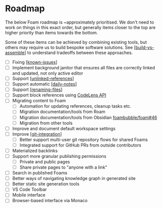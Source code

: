 # Roadmap

The below Foam roadmap is ~approximately prioritised. We don't need to work on things in this exact order, but generally items closer to the top are higher priority than items towards the bottom.

Some of these items can be achieved by combining existing tools, but others may require us to build bespoke software solutions. See [[build-vs-assemble]] to understand tradeoffs between these approaches.

- [ ] Fixing [[known-issues]]
- [ ] Implement background janitor that ensures all files are correctly linked and updated, not only active editor
- [ ] Support [[unlinked-references]]
- [ ] Support automatic [[daily-notes]]
- [ ] Support [[renaming-files]]
- [ ] Support block references using [CodeLens API](https://code.visualstudio.com/blogs/2017/02/12/code-lens-roundup)
- [ ] Migrating content to Foam
  - [ ] Automation for updating references, cleanup tasks etc.
  - [ ] Migration documentation/tools from Roam
  - [ ] Migration documentation/tools from Obsidian [foambubble/foam#46](https://github.com/foambubble/foam/issues/46)
  - [ ] Migration from other tools
- [ ] Improve and document default workspace settings
- [ ] Improve [[git-integration]]
  - [ ] Better support multi-user git repository flows for shared Foams
  - [ ] Integrated support for GitHub PRs from outside contributors
- [ ] Materialized backlinks
- [ ] Support more granular publishing permissions
  - [ ] Private and public pages
  - [ ] Share private pages to "anyone with a link"
- [ ] Search in published Foams
- [ ] Better ways of navigating knowledge graph in generated site
- [ ] Better static site generation tools
- [ ] VS Code Toolbar
- [ ] Mobile interface
- [ ] Browser-based interface via Monaco

[//begin]: # "Autogenerated link references for markdown compatibility"
[build-vs-assemble]: build-vs-assemble "Build vs Assemble"
[known-issues]: known-issues "Known Issues"
[unlinked-references]: unlinked-references "Unlinked references"
[daily-notes]: daily-notes "Daily notes"
[renaming-files]: renaming-files "Renaming files"
[git-integration]: git-integration "Git integration"
[//end]: # "Autogenerated link references"
